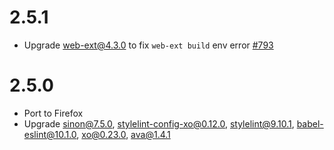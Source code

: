# 2.5.1
* Upgrade web-ext@4.3.0 to fix `web-ext build` env error [#793](https://github.com/mozilla/web-ext/issues/793)

# 2.5.0
* Port to Firefox
* Upgrade sinon@7.5.0, stylelint-config-xo@0.12.0, stylelint@9.10.1, babel-eslint@10.1.0, xo@0.23.0, ava@1.4.1
